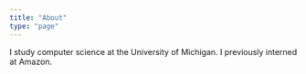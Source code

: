 ```yaml
---
title: "About"
type: "page"
---
```


I study computer science at the University of Michigan. I previously interned at Amazon.
